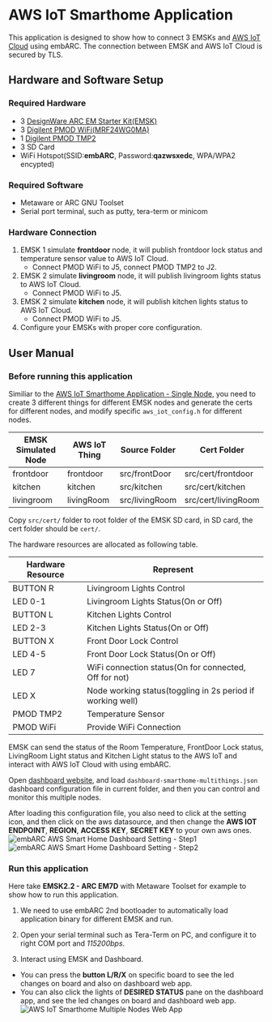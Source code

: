# AWS IoT Smarthome Application
This application is designed to show how to connect 3 EMSKs and [AWS IoT Cloud](https://aws.amazon.com/iot/?nc1=h_ls) using embARC. The connection between EMSK and AWS IoT Cloud is secured by TLS.

## Hardware and Software Setup
### Required Hardware
- 3 [DesignWare ARC EM Starter Kit(EMSK)](https://www.synopsys.com/dw/ipdir.php?ds=arc_em_starter_kit)
- 3 [Digilent PMOD WiFi(MRF24WG0MA)](http://store.digilentinc.com/pmodwifi-wifi-interface-802-11g/)
- 1 [Digilent PMOD TMP2](http://store.digilentinc.com/pmod-tmp2-temperature-sensor/)
- 3 SD Card
- WiFi Hotspot(SSID:**embARC**, Password:**qazwsxedc**, WPA/WPA2 encypted)

### Required Software
- Metaware or ARC GNU Toolset
- Serial port terminal, such as putty, tera-term or minicom

### Hardware Connection
1. EMSK 1 simulate **frontdoor** node, it will publish frontdoor lock status and temperature sensor value to AWS IoT Cloud.
   - Connect PMOD WiFi to J5, connect PMOD TMP2 to J2.
2. EMSK 2 simulate **livingroom** node, it will publish livingroom lights status to AWS IoT Cloud.
   - Connect PMOD WiFi to J5.
2. EMSK 2 simulate **kitchen** node, it will publish kitchen lights status to AWS IoT Cloud.
   - Connect PMOD WiFi to J5.
3. Configure your EMSKs with proper core configuration.

## User Manual
### Before running this application
Similiar to the [AWS IoT Smarthome Application - Single Node](aws_iot_smarthome/README.md), you need to create 3 different things for different EMSK nodes and generate the certs for different nodes, and modify specific `aws_iot_config.h` for different nodes.

|  EMSK Simulated Node      |    AWS IoT Thing      |     Source Folder      |          Cert Folder                |
| ------------------------- | --------------------- | ---------------------- | ----------------------------------- |
|      frontdoor            |   frontdoor           | src/frontDoor          | src/cert/frontdoor                  |
|      kitchen              |   kitchen             | src/kitchen            | src/cert/kitchen                    |
|      livingroom           |   livingRoom          | src/livingRoom         | src/cert/livingRoom                 |

Copy `src/cert/` folder to root folder of the EMSK SD card, in SD card, the cert folder should be `cert/`.

The hardware resources are allocated as following table.

|  Hardware Resource  |            Represent                                          |
| ------------------- | ------------------------------------------------------------- |
|  BUTTON R           | Livingroom Lights Control                                     |
|  LED 0-1            | Livingroom Lights Status(On or Off)                           |
|  BUTTON L           | Kitchen Lights Control                                        |
|  LED 2-3            | Kitchen Lights Status(On or Off)                              |
|  BUTTON X           | Front Door Lock Control                                       |
|  LED 4-5            | Front Door Lock Status(On or Off)                             |
|  LED 7              | WiFi connection status(On for connected, Off for not)         |
|  LED X              | Node working status(toggling in 2s period if working well)    |
|  PMOD TMP2          | Temperature Sensor                                            |
|  PMOD WiFi          | Provide WiFi Connection                                       |

EMSK can send the status of the Room Temperature, FrontDoor Lock status, LivingRoom Light status and Kitchen Light status to the AWS IoT and interact with AWS IoT Cloud with using embARC.

Open [dashboard website](http://foss-for-synopsys-dwc-arc-processors.github.io/freeboard/), and load `dashboard-smarthome-multithings.json` dashboard configuration file in current folder, and then you can control and monitor this multiple nodes.

After loading this configuration file, you also need to click at the setting icon, and then click on the aws datasource, and then change the **AWS IOT ENDPOINT**, **REGION**, **ACCESS KEY**, **SECRET KEY** to your own aws ones.
![embARC AWS Smart Home Dashboard Setting - Step1](doc/screenshots/webapp_setting1.jpg)
![embARC AWS Smart Home Dashboard Setting - Step2](doc/screenshots/webapp_setting2.jpg)


### Run this application
Here take **EMSK2.2 - ARC EM7D** with Metaware Toolset for example to show how to run this application.

1. We need to use embARC 2nd bootloader to automatically load application binary for different EMSK and run.

2. Open your serial terminal such as Tera-Term on PC, and configure it to right COM port and *115200bps*.

3. Interact using EMSK and Dashboard.
  - You can press the **button L/R/X** on specific board to see the led changes on board and also on dashboard web app.
  - You can also click the lights of **DESIRED STATUS** pane on the dashboard app, and see the led changes on board and dashboard web app.
  ![AWS IoT Smarthome Multiple Nodes Web App](doc/screenshots/webapp.jpg)
